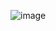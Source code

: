 ![image](https://github.com/prashantjagtap2909/CS50/assets/93985255/aa50bcd5-d8cd-4465-baf0-9452827e465f)
